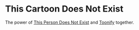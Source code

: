 # This Cartoon Does Not Exist

The power of [This Person Does Not Exist](https://thispersondoesnotexist.com/) and [Toonify](https://deepai.org/machine-learning-model/toonify) together.